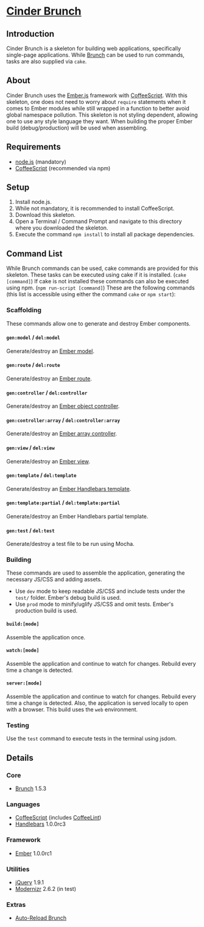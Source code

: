 # [Cinder Brunch](https://github.com/jupl/cinder-brunch)

## Introduction
Cinder Brunch is a skeleton for building web applications, specifically single-page applications. While [Brunch](http://brunch.io) can be used to run commands, tasks are also supplied via `cake`.


## About
Cinder Brunch uses the [Ember.js](http://emberjs.com/) framework with [CoffeeScript](http://coffeescript.org/). With this skeleton, one does not need to worry about `require` statements when it comes to Ember modules while still wrapped in a function to better avoid global namespace pollution. This skeleton is not styling dependent, allowing one to use any style language they want. When building the proper Ember build (debug/production) will be used when assembling.


## Requirements
* [node.js](http://nodejs.org) (mandatory)
* [CoffeeScript](http://coffeescript.org/#installation) (recommended via npm)


## Setup
1. Install node.js.
2. While not mandatory, it is recommended to install CoffeeScript.
3. Download this skeleton.
4. Open a Terminal / Command Prompt and navigate to this directory where you downloaded the skeleton.
5. Execute the command `npm install` to install all package dependencies.


## Command List
While Brunch commands can be used, cake commands are provided for this skeleton. These tasks can be executed using cake if it is installed. (`cake [command]`) If cake is not installed these commands can also be executed using npm. (`npm run-script [command]`) These are the following commands (this list is accessible using either the command `cake` or `npm start`):

### Scaffolding
These commands allow one to generate and destroy Ember components.

#### `gen:model` / `del:model`
Generate/destroy an [Ember model](http://emberjs.com/guides/models/defining-models/).

#### `gen:route` / `del:route`
Generate/destroy an [Ember route](http://emberjs.com/guides/routing/defining-your-routes/).

#### `gen:controller` / `del:controller`
Generate/destroy an [Ember object controller](http://emberjs.com/guides/controllers/representing-a-single-model-with-objectcontroller/).

#### `gen:controller:array` / `del:controller:array`
Generate/destroy an [Ember array controller](http://emberjs.com/guides/controllers/representing-multiple-models-with-arraycontroller/).

#### `gen:view` / `del:view`
Generate/destroy an [Ember view](http://emberjs.com/guides/views/defining-a-view/).

#### `gen:template` / `del:template`
Generate/destroy an [Ember Handlebars template](http://emberjs.com/guides/templates/handlebars-basics/).

#### `gen:template:partial` / `del:template:partial`
Generate/destroy an Ember Handlebars partial template.

#### `gen:test` / `del:test`
Generate/destroy a test file to be run using Mocha.

### Building
These commands are used to assemble the application, generating the necessary JS/CSS and adding assets.
* Use `dev` mode to keep readable JS/CSS and include tests under the `test/` folder. Ember's debug build is used.
* Use `prod` mode to minify/uglify JS/CSS and omit tests. Ember's production build is used.

#### `build:[mode]`
Assemble the application once.

#### `watch:[mode]`
Assemble the application and continue to watch for changes. Rebuild every time a change is detected.

#### `server:[mode]`
Assemble the application and continue to watch for changes. Rebuild every time a change is detected. Also, the application is served locally to open with a browser. This build uses the `web` environment.

### Testing
Use the `test` command to execute tests in the terminal using jsdom.

## Details

### Core
* [Brunch](http://brunch.io) 1.5.3

### Languages
* [CoffeeScript](http://coffeescript.org) (includes [CoffeeLint](http://www.coffeelint.org))
* [Handlebars](http://handlebarsjs.com/) 1.0.0rc3

### Framework
* [Ember](http://emberjs.com/) 1.0.0rc1

### Utilities
* [jQuery](http://jquery.com) 1.9.1
* [Modernizr](http://modernizr.com/) 2.6.2 (in test)

### Extras
* [Auto-Reload Brunch](https://github.com/brunch/auto-reload-brunch)